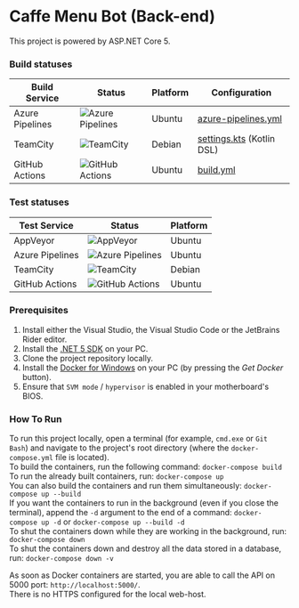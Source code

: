 # Caffe Menu Bot (Back-end)

This project is powered by ASP.NET Core 5.

### Build statuses
| Build Service | Status | Platform | Configuration |
| -------------- | ------- | --------- | --------------- |
| Azure Pipelines | ![Azure Pipelines](https://img.shields.io/azure-devops/build/vova-lantsov/0aba9e48-2760-46e5-977e-74cfad73d964/1?job=Compile&logo=azure-pipelines&style=for-the-badge) | Ubuntu | [azure-pipelines.yml](https://github.com/krok-lives-matter/CaffeMenuBot_Back-End/blob/main/azure-pipelines.yml) |
| TeamCity | ![TeamCity](https://img.shields.io/teamcity/build/s/CaffeMenuBot_CaffeMenuBotBackend_Compile?logo=teamcity&server=https%3A%2F%2Ftc.vova-lantsov.dev&style=for-the-badge) | Debian | [settings.kts](https://github.com/krok-lives-matter/CaffeMenuBot_Back-End/blob/main/.teamcity/settings.kts) (Kotlin DSL) |
| GitHub Actions | ![GitHub Actions](https://img.shields.io/github/workflow/status/krok-lives-matter/CaffeMenuBot_Back-End/build/main?logo=github&style=for-the-badge) | Ubuntu | [build.yml](https://github.com/krok-lives-matter/CaffeMenuBot_Back-End/blob/main/.github/workflows/build.yml) |
### Test statuses
| Test Service | Status | Platform |
| ------------- | ------ | ---------- |
| AppVeyor | ![AppVeyor](https://img.shields.io/appveyor/tests/vova-lantsov-dev/caffemenubot-back-end?logo=appveyor&logoColor=white&style=for-the-badge) | Ubuntu |
| Azure Pipelines | ![Azure Pipelines](https://img.shields.io/azure-devops/tests/vova-lantsov/0aba9e48-2760-46e5-977e-74cfad73d964/1/main?logo=azure-devops&style=for-the-badge) | Ubuntu |
| TeamCity | ![TeamCity](https://img.shields.io/teamcity/build/s/CaffeMenuBot_CaffeMenuBotBackend_Test?logo=teamcity&label=tests&server=https%3A%2F%2Ftc.vova-lantsov.dev&style=for-the-badge) | Debian |
| GitHub Actions | ![GitHub Actions](https://img.shields.io/github/workflow/status/krok-lives-matter/CaffeMenuBot_Back-End/test/main?label=tests&logo=github&style=for-the-badge) | Ubuntu |

### Prerequisites
1. Install either the Visual Studio, the Visual Studio Code or the JetBrains Rider editor.
2. Install the [.NET 5 SDK](https://dotnet.microsoft.com/download/dotnet/5.0) on your PC.
3. Clone the project repository locally.
4. Install the [Docker for Windows](https://hub.docker.com/editions/community/docker-ce-desktop-windows/) on your PC (by pressing the _Get Docker_ button).
5. Ensure that `SVM mode` / `hypervisor` is enabled in your motherboard's BIOS.

### How To Run
To run this project locally, open a terminal (for example, `cmd.exe` or `Git Bash`) and navigate to the project's root directory (where the `docker-compose.yml` file is located).  
To build the containers, run the following command: `docker-compose build`  
To run the already built containers, run: `docker-compose up`  
You can also build the containers and run them simultaneously: `docker-compose up --build`  
If you want the containers to run in the background (even if you close the terminal), append the `-d` argument to the end of a command:
`docker-compose up -d` or `docker-compose up --build -d`  
To shut the containers down while they are working in the background, run:
`docker-compose down`  
To shut the containers down and destroy all the data stored in a database, run:
`docker-compose down -v`

As soon as Docker containers are started, you are able to call the API on 5000 port:
`http://localhost:5000/`.  
There is no HTTPS configured for the local web-host.

